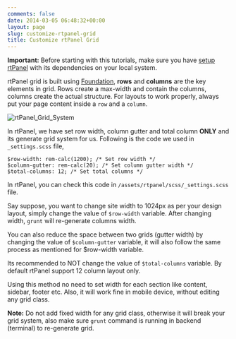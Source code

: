 ```yaml
---
comments: false
date: 2014-03-05 06:48:32+00:00
layout: page
slug: customize-rtpanel-grid
title: Customize rtPanel Grid
---
```


**Important:** Before starting with this tutorials, make sure you have [setup rtPanel](http://docs.rtcamp.com/rtpanel/developer/setup-rtpanel-development/) with its dependencies on your local system.

rtPanel grid is built using [Foundation](http://foundation.zurb.com/docs/components/grid.html), **rows** and **columns** are the key elements in grid. Rows create a max-width and contain the columns, columns create the actual structure. For layouts to work properly, always put your page content inside a `row` and a `column`.

![rtPanel_Grid_System](https://rtcamp.com/wp-content/uploads/2014/02/rtPanel_Grid_System.jpg)

In rtPanel, we have set row width, column gutter and total column **ONLY** and its generate grid system for us. Following is the code we used in `_settings.scss` file,


    
    $row-width: rem-calc(1200); /* Set row width */
    $column-gutter: rem-calc(20); /* Set column gutter width */
    $total-columns: 12; /* Set total columns */



In rtPanel, you can check this code in  `/assets/rtpanel/scss/_settings.scss` file.

Say suppose, you want to change site width to 1024px as per your design layout, simply change the value of `$row-width` variable. After changing width, `grunt` will re-generate columns width.

You can also reduce the space between two grids (gutter width) by changing the value of `$column-gutter` variable, it will also follow the same process as mentioned for $row-width variable.

Its recommended to NOT change the value of `$total-columns` variable. By default rtPanel support 12 column layout only.

Using this method no need to set width for each section like content, sidebar, footer etc. Also, it will work fine in mobile device, without editing any grid class.

**Note:** Do not add fixed width for any grid class, otherwise it will break your grid system, also make sure `grunt` command is running in backend (terminal) to re-generate grid.
